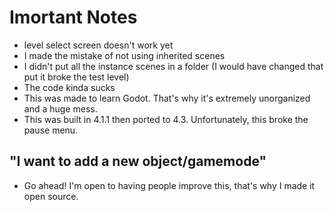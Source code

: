 # Imortant Notes
- level select screen doesn't work yet
- I made the mistake of not using inherited scenes
- I didn't put all the instance scenes in a folder (I would have changed that put it broke the test level)
- The code kinda sucks
- This was made to learn Godot. That's why it's extremely unorganized and a huge mess.
- This was built in 4.1.1 then ported to 4.3. Unfortunately, this broke the pause menu.
## "I want to add a new object/gamemode"
- Go ahead! I'm open to having people improve this, that's why I made it open source.
